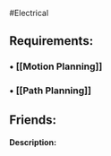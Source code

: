 #Electrical
## Requirements:
###  • [[Motion Planning]]
###  • [[Path Planning]]
## Friends:

#### Description: